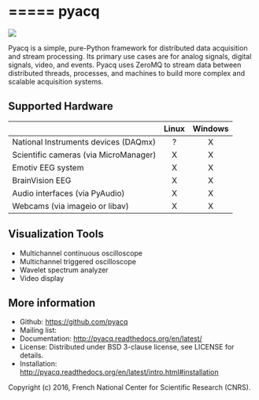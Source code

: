 =====
pyacq
=====

<a href="https://travis-ci.org/pyacq/pyacq"><img src="https://travis-ci.org/pyacq/pyacq.svg?branch=master"></a>

Pyacq is a simple, pure-Python framework for distributed data acquisition and
stream processing. Its primary use cases are for analog signals, digital
signals, video, and events. Pyacq uses ZeroMQ to stream data between
distributed threads, processes, and machines to build more complex and
scalable acquisition systems.


Supported Hardware
------------------

|                                       |  Linux  | Windows |
|:--------------------------------------|:-------:|:-------:|
| National Instruments devices (DAQmx)  |    ?    |    X    |
| Scientific cameras (via MicroManager) |    X    |    X    |
| Emotiv EEG system                     |    X    |    X    |
| BrainVision EEG                       |    X    |    X    |
| Audio interfaces (via PyAudio)        |    X    |    X    |
| Webcams (via imageio or libav)        |    X    |    X    |


Visualization Tools
-------------------

* Multichannel continuous oscilloscope
* Multichannel triggered oscilloscope
* Wavelet spectrum analyzer
* Video display


More information
----------------

- Github: https://github.com/pyacq
- Mailing list: 
- Documentation: http://pyacq.readthedocs.org/en/latest/
- License: Distributed under BSD 3-clause license, see LICENSE for details. 
- Installation: http://pyacq.readthedocs.org/en/latest/intro.html#installation


Copyright (c) 2016, French National Center for Scientific Research (CNRS).


